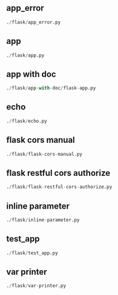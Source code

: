 
## app_error
```python
./flask/app_error.py
```


## app
```python
./flask/app.py
```


## app with doc
```python
./flask/app-with-doc/flask-app.py
```


## echo
```python
./flask/echo.py
```


## flask cors manual
```python
./flask/flask-cors-manual.py
```


## flask restful cors authorize
```python
./flask/flask-restful-cors-authorize.py
```


## inline parameter
```python
./flask/inline-parameter.py
```


## test_app
```python
./flask/test_app.py
```


## var printer
```python
./flask/var-printer.py
```

